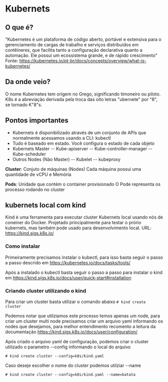 # Kubernets

## O que é?

"Kubernetes é um plataforma de código aberto, portável e extensiva para o gerenciamento de cargas de trabalho e serviços distribuídos em contêineres, que facilita tanto a configuração declarativa quanto a automação. Ele possui um ecossistema grande, e de rápido crescimento"
Fonte: https://kubernetes.io/pt-br/docs/concepts/overview/what-is-kubernetes/

## Da onde veio?

O nome Kubernetes tem origem no Grego, significando timoneiro ou piloto. K8s é a abreviação derivada pela troca das oito letras "ubernete" por "8", se tornado K"8"s.

## Pontos importantes

- Kubernets é disponibilizado através de um conjunto de APIs que normalmente acessamos usando a CLI: kubectl
- Tudo é baseado em estado. Você configura o estado de cada objeto
- Kubernets Master
-- Kube-apiserver
-- Kube-controller-manager
-- Kube-scheduler
- Outros Nodes (Não Master)
-- Kubelet
-- kubeproxy

**Cluster**: Conjuto de máquinas (Nodes)
Cada máquina possui uma quantidade de vCPU e Memória

**Pods**: Unidade que contém o container provisionado
O Pode representa os processo rodando no cluster


## **kubernets local com kind**

Kind é uma ferramenta para executar cluster Kubernets local usando nós de coneiner do Docker.
Projetado principalmente para testar o prório kubernets, mas também pode usado para desenvolvimento local.
URL: https://kind.sigs.k8s.io/

### Como instalar

Primeiramente precisamos instalar o kubectl, para isso basta seguir o passo a passo descrido em https://kubernetes.io/docs/tasks/tools/

Após a instalado o kubectl basta seguir o passo a passo para instalar o kind em https://kind.sigs.k8s.io/docs/user/quick-start#installation


### Criando cluster utilizando o kind

Para criar um cluster basta utilizar o comando abaixo
`# kind create cluster`

Podemos notar que utilziamos este processo temos apenas um node, para criar um cluster multi node precisamos criar um arquivo yaml informando os nodes que desejamos, para melhor entendimento recomento a leitura da documentação https://kind.sigs.k8s.io/docs/user/configuration/

Após criado o arquivo yaml  de configuração, podemos criar o cluster utilizado o parametro --config informando o local do arquivo

`# kind create cluster --config=k8s/kind.yaml`

Caso deseje escolher o nome do cluster podemos utilziar --name 

`# kind create cluster --config=k8s/kind.yaml --name=batata`